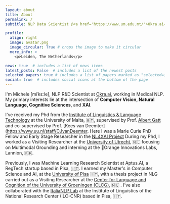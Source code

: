 ```yaml
---
layout: about
title: About
permalink: /
subtitle: NLP Data Scientist @<a href='https://www.um.edu.mt/'>Okra.ai</a>

profile:
  align: right
  image: avatar.png
  image_circular: True # crops the image to make it circular
  more_info: >
    <p>Leiden, The Netherlands</p>

news: true  # includes a list of news items
latest_posts: False  # includes a list of the newest posts
selected_papers: true # includes a list of papers marked as "selected={true}"
social: true  # includes social icons at the bottom of the page
---
```


I'm Michele [miˈkɛːle], NLP R&D Scientist at [Okra.ai](https://okra.ai/), working in Medical NLP. 
My primary interests lie at the intersection of **Computer Vision, Natural Language, Cognitive Sciences**, and **XAI**.

I've received my Phd from the [Institute of Linguistics & Language Technology](https://www.um.edu.mt/linguistics/) at the University of Malta, 🇲🇹, supervised by Prof. [Albert Gatt](https://albertgatt.github.io/) and co-supervised by Prof. [Kees van Deemter](https://www.uu.nl/staff/CJvanDeemter.
Here I was a Marie Curie PhD Fellow and Early Stage Researcher in the [NL4XAI Project](https://nl4xai.eu/) 
During my Phd, I worked as a Visiting Researcher at the [University of Utrecht](https://www.uu.nl/en), 🇳🇱 focusing on Multimodal Grounding and interning at the 🍊Orange Innovations Labs, Lannion, 🇫🇷.

Previously, I was Machine Learning Research Scientist at Aptus.AI, a RegTech startup based in Pisa, 🇮🇹.
I earned my Master's in Computer Science and AI, at the [University of Pisa](https://www.unipi.it/) 🇮🇹, with a thesis project in NLG carried out as a Visiting Researcher at the [Center for Language and Cognition of the University of Groeningen (CLCG)](https://www.rug.nl/research/clcg/?lang=en), 🇳🇱 .
 I've also collaborated with the [ItaliaNLP Lab](http://www.italianlp.it/) at the Institute of Linguistics of the National Research Center (ILC-CNR) based in Pisa, 🇮🇹.